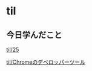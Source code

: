 # til

## 今日学んだこと

[til/25](https://github.com/tokiohamamatsu/til/blob/master/%E6%B4%BB%E5%8B%95%E8%A8%98%E9%8C%B2/2021/01/25.md)

[til/Chromeのデベロッパーツール](https://github.com/tokiohamamatsu/til/blob/master/extra/Chrome%E3%81%AE%E3%83%87%E3%83%99%E3%83%AD%E3%83%83%E3%83%91%E3%83%BC%E3%83%84%E3%83%BC%E3%83%AB.md)